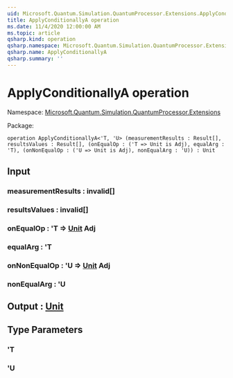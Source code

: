 ```yaml
---
uid: Microsoft.Quantum.Simulation.QuantumProcessor.Extensions.ApplyConditionallyA
title: ApplyConditionallyA operation
ms.date: 11/4/2020 12:00:00 AM
ms.topic: article
qsharp.kind: operation
qsharp.namespace: Microsoft.Quantum.Simulation.QuantumProcessor.Extensions
qsharp.name: ApplyConditionallyA
qsharp.summary: ''
---
```


# ApplyConditionallyA operation

Namespace: [Microsoft.Quantum.Simulation.QuantumProcessor.Extensions](xref:Microsoft.Quantum.Simulation.QuantumProcessor.Extensions)

Package: [](https://nuget.org/packages/)




```qsharp
operation ApplyConditionallyA<'T, 'U> (measurementResults : Result[], resultsValues : Result[], (onEqualOp : ('T => Unit is Adj), equalArg : 'T), (onNonEqualOp : ('U => Unit is Adj), nonEqualArg : 'U)) : Unit
```


## Input

### measurementResults : __invalid<Result>__[]




### resultsValues : __invalid<Result>__[]




### onEqualOp : 'T => [Unit](xref:microsoft.quantum.lang-ref.unit) Adj




### equalArg : 'T




### onNonEqualOp : 'U => [Unit](xref:microsoft.quantum.lang-ref.unit) Adj




### nonEqualArg : 'U





## Output : [Unit](xref:microsoft.quantum.lang-ref.unit)



## Type Parameters

### 'T


### 'U

